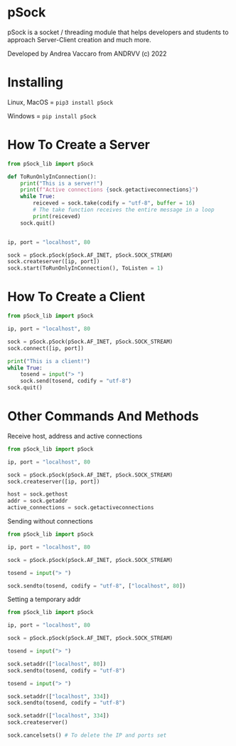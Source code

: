 # pSock

pSock is a socket / threading module that helps developers and students to approach Server-Client creation and much more.

Developed by Andrea Vaccaro from ANDRVV (c) 2022

# Installing

Linux, MacOS = ```pip3 install pSock```

Windows = ```pip install pSock```

# How To Create a Server

```python
from pSock_lib import pSock

def ToRunOnlyInConnection():
    print("This is a server!")
    print(f"Active connections {sock.getactiveconnections}")
    while True:
        reiceved = sock.take(codify = "utf-8", buffer = 16)
        # The take function receives the entire message in a loop
        print(reiceved)
    sock.quit()


ip, port = "localhost", 80

sock = pSock.pSock(pSock.AF_INET, pSock.SOCK_STREAM)
sock.createserver([ip, port])
sock.start(ToRunOnlyInConnection(), ToListen = 1)
```

# How To Create a Client

```python
from pSock_lib import pSock

ip, port = "localhost", 80

sock = pSock.pSock(pSock.AF_INET, pSock.SOCK_STREAM)
sock.connect([ip, port])

print("This is a client!")
while True:
    tosend = input("> ")
    sock.send(tosend, codify = "utf-8")
sock.quit()
```

# Other Commands And Methods

Receive host, address and active connections

```python
from pSock_lib import pSock

ip, port = "localhost", 80

sock = pSock.pSock(pSock.AF_INET, pSock.SOCK_STREAM)
sock.createserver([ip, port])

host = sock.gethost
addr = sock.getaddr
active_connections = sock.getactiveconnections
```

Sending without connections

```python
from pSock_lib import pSock

ip, port = "localhost", 80

sock = pSock.pSock(pSock.AF_INET, pSock.SOCK_STREAM)

tosend = input("> ")

sock.sendto(tosend, codify = "utf-8", ["localhost", 80])
```

Setting a temporary addr

```python
from pSock_lib import pSock

ip, port = "localhost", 80

sock = pSock.pSock(pSock.AF_INET, pSock.SOCK_STREAM)

tosend = input("> ")

sock.setaddr(["localhost", 80])
sock.sendto(tosend, codify = "utf-8")

tosend = input("> ")

sock.setaddr(["localhost", 334])
sock.sendto(tosend, codify = "utf-8")

sock.setaddr(["localhost", 334])
sock.createserver()

sock.cancelsets() # To delete the IP and ports set
```
